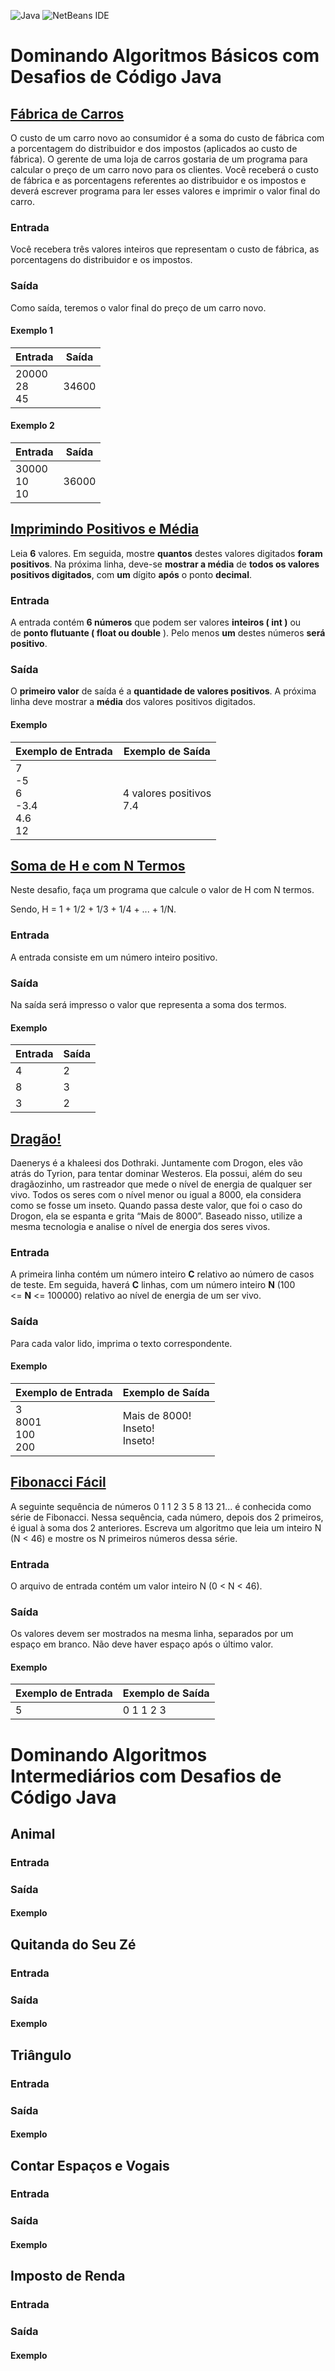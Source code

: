 ![Java](https://img.shields.io/badge/java-%23ED8B00.svg?style=for-the-badge&logo=java&logoColor=white)    ![NetBeans IDE](https://img.shields.io/badge/NetBeansIDE-1B6AC6.svg?style=for-the-badge&logo=apache-netbeans-ide)

# Dominando Algoritmos Básicos com Desafios de Código Java

## [Fábrica de Carros](src/edu/danilo/dio/desafiosdecodigo/FabricaDeCarros.java)

O custo de um carro novo ao consumidor é a soma do custo de fábrica com a porcentagem do distribuidor e dos impostos (aplicados ao custo de fábrica). O gerente de uma loja de carros gostaria de um programa para calcular o preço de um carro novo para os clientes. Você receberá o custo de fábrica e as porcentagens referentes ao distribuidor e os impostos e deverá escrever programa para ler esses valores e imprimir o valor final do carro.

### Entrada

Você recebera três valores inteiros que representam o custo de fábrica, as porcentagens do distribuidor e os impostos.

### Saída

Como saída, teremos o valor final do preço de um carro novo.

#### Exemplo 1

| Entrada           | Saída |
| ----------------- | ----- |
| 20000<br>28<br>45 | 34600 |

#### Exemplo 2

| Entrada           | Saída |
|:----------------- | ----- |
| 30000<br>10<br>10 | 36000 |

## [Imprimindo Positivos e Média](src/edu/danilo/dio/desafiosdecodigo/ImprimindoPositivosMedia.java)

Leia **6** valores. Em seguida, mostre **quantos** destes valores digitados **foram positivos**. Na próxima linha, deve-se **mostrar a média** de **todos os valores positivos digitados**, com **um** dígito **após** o ponto **decimal**.

### Entrada

A entrada contém **6 números** que podem ser valores **inteiros ( int )** ou de **ponto flutuante ( float ou double** ). Pelo menos **um** destes números **será positivo**.

### Saída

O **primeiro valor** de saída é a **quantidade de valores positivos**. A próxima linha deve mostrar a **média** dos valores positivos digitados.

#### Exemplo

| **Exemplo de Entrada**            | **Exemplo de Saída**       |
| --------------------------------- | -------------------------- |
| 7<br>-5<br>6<br>-3.4<br>4.6<br>12 | 4 valores positivos<br>7.4 |

## [Soma de H e com N Termos](src/edu/danilo/dio/desafiosdecodigo/SomaHNTermos.java)

Neste desafio, faça um programa que calcule o valor de H com N termos. 

Sendo, H = 1 + 1/2 + 1/3 + 1/4 + ... + 1/N.

### Entrada

A entrada consiste em um número inteiro positivo.

### Saída

Na saída será impresso o valor que representa a soma dos termos.

#### Exemplo

| Entrada | Saída |
| ------- | ----- |
| 4       | 2     |
| 8       | 3     |
| 3       | 2     |

## [Dragão!](src/edu/danilo/dio/desafiosdecodigo/Dragao.java)

Daenerys é a khaleesi dos Dothraki. Juntamente com Drogon, eles vão atrás do Tyrion, para tentar dominar Westeros. Ela possui, além do seu dragãozinho, um rastreador que mede o nível de energia de qualquer ser vivo. Todos os seres com o nível menor ou igual a 8000, ela considera como se fosse um inseto. Quando passa deste valor, que foi o caso do Drogon, ela se espanta e grita “Mais de 8000”. Baseado nisso, utilize a mesma tecnologia e analise o nível de energia dos seres vivos.

### Entrada

A primeira linha contém um número inteiro **C** relativo ao número de casos de teste. Em seguida, haverá **C** linhas, com um número inteiro **N** (100 <= **N** <= 100000) relativo ao nível de energia de um ser vivo.

### Saída

Para cada valor lido, imprima o texto correspondente.

#### Exemplo

| Exemplo de Entrada      | Exemplo de Saída                    |
| ----------------------- | ----------------------------------- |
| 3<br>8001<br>100<br>200 | Mais de 8000!<br>Inseto!<br>Inseto! |

## [Fibonacci Fácil](src/edu/danilo/dio/desafiosdecodigo/FibonacciFacil.java)

A seguinte sequência de números 0 1 1 2 3 5 8 13 21... é conhecida como série de Fibonacci. Nessa sequência, cada número, depois dos 2 primeiros, é igual à soma dos 2 anteriores. Escreva um algoritmo que leia um inteiro N (N < 46) e mostre os N primeiros números dessa série.

### Entrada

O arquivo de entrada contém um valor inteiro N (0 < N < 46).

### Saída

Os valores devem ser mostrados na mesma linha, separados por um espaço em branco. Não deve haver espaço após o último valor.

#### Exemplo

| Exemplo de Entrada | Exemplo de Saída |
| ------------------ | ---------------- |
| 5                  | 0 1 1 2 3        |

# Dominando Algoritmos Intermediários com Desafios de Código Java

## Animal

### Entrada

### Saída

#### Exemplo

## Quitanda do Seu Zé

### Entrada

### Saída

#### Exemplo

## Triângulo

### Entrada

### Saída

#### Exemplo

## Contar Espaços e Vogais

### Entrada

### Saída

#### Exemplo

## Imposto de Renda

### Entrada

### Saída

#### Exemplo
